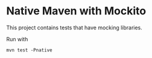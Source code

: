 # Native Maven with Mockito

This project contains tests that have mocking libraries.

Run with

```
mvn test -Pnative
```
